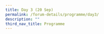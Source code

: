 ```yaml
---
title: Day 3 (20 Sep)
permalink: /forum-details/programme/day3/
description: ""
third_nav_title: Programme
---
```

